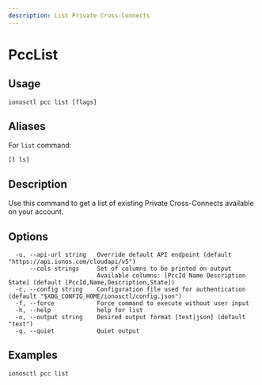 ```yaml
---
description: List Private Cross-Connects
---
```


# PccList

## Usage

```text
ionosctl pcc list [flags]
```

## Aliases

For `list` command:
```text
[l ls]
```

## Description

Use this command to get a list of existing Private Cross-Connects available on your account.

## Options

```text
  -u, --api-url string   Override default API endpoint (default "https://api.ionos.com/cloudapi/v5")
      --cols strings     Set of columns to be printed on output 
                         Available columns: [PccId Name Description State] (default [PccId,Name,Description,State])
  -c, --config string    Configuration file used for authentication (default "$XDG_CONFIG_HOME/ionosctl/config.json")
  -f, --force            Force command to execute without user input
  -h, --help             help for list
  -o, --output string    Desired output format [text|json] (default "text")
  -q, --quiet            Quiet output
```

## Examples

```text
ionosctl pcc list
```

